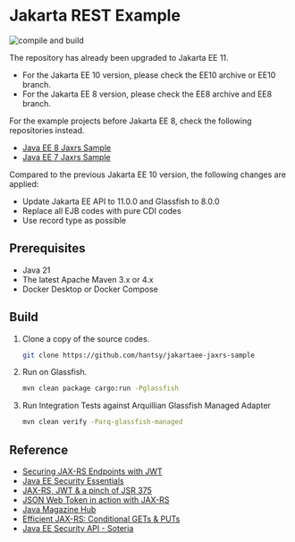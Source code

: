 #  Jakarta REST Example

![compile and build](https://github.com/hantsy/jakartaee-jaxrs-sample/workflows/build/badge.svg)

The repository has already been upgraded to Jakarta EE 11.

* For the Jakarta EE 10 version, please check the EE10 archive or EE10 branch.
* For the Jakarta EE 8 version, please check the EE8 archive and EE8 branch.

For the example projects before Jakarta EE 8, check the following repositories instead.

* [Java EE 8 Jaxrs Sample](https://github.com/hantsy/javaee8-jaxrs-sample)
* [Java EE 7 Jaxrs Sample](https://github.com/hantsy/ee7-jaxrs-sample)

Compared to the previous Jakarta EE 10 version, the following changes are applied:

* Update Jakarta EE API to 11.0.0 and Glassfish to 8.0.0
* Replace all EJB codes with pure CDI codes
* Use record type as possible

## Prerequisites

* Java 21
* The latest Apache Maven 3.x or 4.x
* Docker Desktop or Docker Compose

## Build

1. Clone a copy of the source codes.

   ```bash
   git clone https://github.com/hantsy/jakartaee-jaxrs-sample
   ```

2. Run on Glassfish.

   ```bash
   mvn clean package cargo:run -Pglassfish
   ```
   
3. Run Integration Tests against Arquillian Glassfish Managed Adapter

   ```bash 
   mvn clean verify -Parq-glassfish-managed
   ```
   
## Reference

* [Securing JAX-RS Endpoints with JWT](https://antoniogoncalves.org/2016/10/03/securing-jax-rs-endpoints-with-jwt/)
* [Java EE Security Essentials](https://dzone.com/refcardz/getting-started-java-ee?chapter=1)
* [JAX-RS, JWT & a pinch of JSR 375](https://abhirockzz.wordpress.com/2016/03/21/jax-rs-jwt-a-pinch-of-jsr-375/)
* [JSON Web Token in action with JAX-RS](https://abhirockzz.wordpress.com/2016/03/18/json-web-token-in-action-with-jax-rs/)
* [Java Magazine Hub](https://java-magazine-hub.zeef.com/)
* [Efficient JAX-RS: Conditional GETs & PUTs](https://abhirockzz.wordpress.com/2016/03/27/efficient-jax-rs-conditional-gets-puts/)
* [Java EE Security API - Soteria](https://www.n-k.de/2018/07/java-ee-security-api-jsr-375-soteria.html)

  
